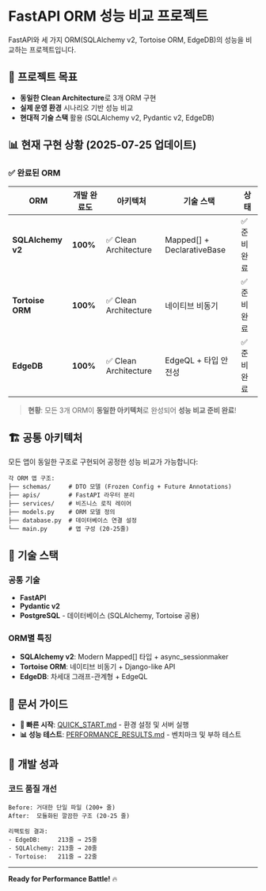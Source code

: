 # FastAPI ORM 성능 비교 프로젝트

FastAPI와 세 가지 ORM(SQLAlchemy v2, Tortoise ORM, EdgeDB)의 성능을 비교하는 프로젝트입니다.

## 🎯 **프로젝트 목표**

- **동일한 Clean Architecture**로 3개 ORM 구현
- **실제 운영 환경** 시나리오 기반 성능 비교
- **현대적 기술 스택** 활용 (SQLAlchemy v2, Pydantic v2, EdgeDB)

## 📊 **현재 구현 상황** (2025-07-25 업데이트)

### ✅ **완료된 ORM**

| ORM | 개발 완료도 | 아키텍처 | 기술 스택 | 상태 |
|-----|-------------|----------|-----------|------|
| **SQLAlchemy v2** | **100%** | ✅ Clean Architecture | Mapped[] + DeclarativeBase | ✅ 준비 완료 |
| **Tortoise ORM** | **100%** | ✅ Clean Architecture | 네이티브 비동기 | ✅ 준비 완료 |
| **EdgeDB** | **100%** | ✅ Clean Architecture | EdgeQL + 타입 안전성 | ✅ 준비 완료 |

> **현황**: 모든 3개 ORM이 **동일한 아키텍처**로 완성되어 **성능 비교 준비 완료**!

## 🏗️ **공통 아키텍처**

모든 앱이 동일한 구조로 구현되어 공정한 성능 비교가 가능합니다:

```
각 ORM 앱 구조:
├── schemas/     # DTO 모델 (Frozen Config + Future Annotations)
├── apis/        # FastAPI 라우터 분리
├── services/    # 비즈니스 로직 레이어
├── models.py    # ORM 모델 정의
├── database.py  # 데이터베이스 연결 설정
└── main.py      # 앱 구성 (20-25줄)
```

## 🚀 **기술 스택**

### **공통 기술**
- **FastAPI**
- **Pydantic v2**
- **PostgreSQL** - 데이터베이스 (SQLAlchemy, Tortoise 공용)


### **ORM별 특징**
- **SQLAlchemy v2**: Modern Mapped[] 타입 + async_sessionmaker
- **Tortoise ORM**: 네이티브 비동기 + Django-like API  
- **EdgeDB**: 차세대 그래프-관계형 + EdgeQL

## 📖 **문서 가이드**

- **🚀 빠른 시작**: [QUICK_START.md](QUICK_START.md) - 환경 설정 및 서버 실행
- **📊 성능 테스트**: [PERFORMANCE_RESULTS.md](PERFORMANCE_RESULTS.md) - 벤치마크 및 부하 테스트

## 🎊 **개발 성과**

### **코드 품질 개선**
```
Before: 거대한 단일 파일 (200+ 줄)
After:  모듈화된 깔끔한 구조 (20-25 줄)

리팩토링 결과:
- EdgeDB:     213줄 → 25줄
- SQLAlchemy: 213줄 → 20줄  
- Tortoise:   211줄 → 22줄
```
---

**Ready for Performance Battle!** 🔥
